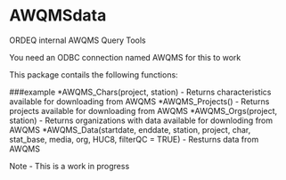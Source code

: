 # AWQMSdata
ORDEQ internal AWQMS Query Tools

You need an ODBC connection named AWQMS for this to work 

This package contails the following functions:

###example
  *AWQMS_Chars(project, station) - Returns characteristics available for downloading from AWQMS
  *AWQMS_Projects() - Returns projects available for downloading from AWQMS
  *AWQMS_Orgs(project, station) - Returns organizations with data available for downloding from AWQMS
  *AWQMS_Data(startdate, enddate, station,
                       project, char, stat_base,
                       media, org, HUC8, filterQC = TRUE)  - Resturns data from AWQMS

Note - This is a work in progress
